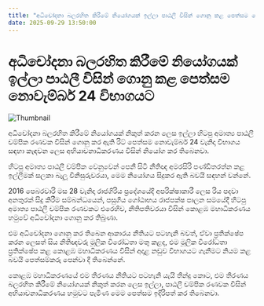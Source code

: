 ```yaml
---
title: "අධිචෝදනා බලරහිත කිරීමේ නියෝගයක් ඉල්ලා පාඨලී විසින් ගොනු කළ පෙත්සම නොවැම්බර් 24 විභාගයට"
date: 2025-09-29 13:50:00
---
```


# අධිචෝදනා බලරහිත කිරීමේ නියෝගයක් ඉල්ලා පාඨලී විසින් ගොනු කළ පෙත්සම නොවැම්බර් 24 විභාගයට

![Thumbnail](https://helakuru.sgp1.cdn.digitaloceanspaces.com/esana/images/lib/patali-champika-cc.jpg)

අධිචෝදනා බලරහිත කිරීමේ නියෝගයක් නිකුත් කරන ලෙස ඉල්ලා හිටපු අමාත්‍ය පාඨලී චම්පික රණවක විසින් ගොනු කර ඇති රිට් පෙත්සම නොවැම්බර් 24 වැනිදා විභාගය සඳහා කැඳවන ලෙස අභියාචනාධිකරණය විසින් නියෝග කර තිබෙනවා.

හිටපු අමාත්‍ය පාඨලී චම්පික වෙනුවෙන් පෙනී සිටි නීතිඥ අමරසිරි පණ්ඩිතරත්න කළ ඉල්ලීමක් සලකා බැලූ විනිසුරුවරයා, මෙම නියෝගය සිදුකර ඇති බවයි සඳහන් වන්නේ.

2016 පෙබරවාරි මස 28 වැනිදා රාජගිරිය ප්‍රදේශයේදී අපරික්ෂාකාරී ලෙස රිය පදවා අනතුරක් සිදු කිරීම සම්බන්ධයෙන්, පසුගිය ගෝඨාභය රාජපක්ෂ පාලන සමයේදී හිටපු අමාත්‍ය පාඨලී චම්පික රණවකට එරෙහිව, නීතිපතිවරයා විසින් කොළඹ මහාධිකරණය හමුවේ අධිචෝදනා ගොනු කර තිබුණා.

එම අධිචෝදනා ගොනු කර තිබෙන ආකාරය නීතියට පටහැනි බවත්, ඒවා ප්‍රතික්ෂේප කරන ලෙසත් සිය නීතිඥවරු මූලික විරෝධතා මතු කළද, එම මූලික විරෝධතා ප්‍රතික්ෂේප කළ කොළඹ මහාධිකරණය විසින් අදාළ නඩුව විභාගයට ගැනීමට නියම කළ බවයි පෙත්සම්කරු පෙන්වා දී තිබෙන්නේ.

කොළඹ මහාධිකරණයේ එම තීරණය නීතියට පටහැනි යැයි තීන්දු කොට, එම තීරණය බලරහිත කිරීමේ නියෝගයක් නිකුත් කරන ලෙස ඉල්ලා, පාඨලී චම්පික රණවක විසින් අභියාචනාධිකරණය හමුවට පැමිණ මෙම පෙත්සම ඉදිරිපත් කර තිබෙනවා.

